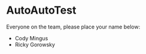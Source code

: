 AutoAutoTest
============
Everyone on the team, please place your name below:

* Cody Mingus
* Ricky Gorowsky

